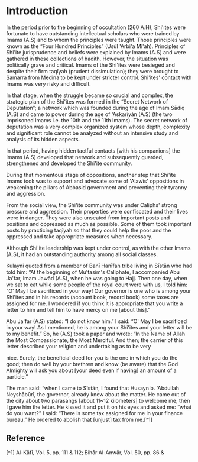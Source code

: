 Introduction
============

In the period prior to the beginning of occultation (260 A.H), Shi'ites
were fortunate to have outstanding intellectual scholars who were
trained by Imams (A.S) and to whom the principles were taught. Those
principles were known as the “Four Hundred Principles” (Usūl 'Arbi'a
Mi'ah). Principles of Shi'ite jurisprudence and beliefs were explained
by Imams (A.S) and were gathered in these collections of hadith.
However, the situation was politically grave and critical. Imams of the
Shi'ites were besieged and despite their firm taqīyah (prudent
dissimulation); they were brought to Samarra from Medina to be kept
under stricter control. Shi'ites' contact with Imams was very risky and
difficult.

In that stage, when the struggle became so crucial and complex, the
strategic plan of the Shi'ites was formed in the “Secret Network of
Deputation”; a network which was founded during the age of Imam Sādiq
(A.S) and came to power during the age of 'Askarīyán (A.S) (the two
imprisoned Imams i.e. the 10th and the 11th Imams). The secret network
of deputation was a very complex organized system whose depth,
complexity and significant role cannot be analyzed without an intensive
study and analysis of its hidden aspects.

In that period, having hidden tactful contacts [with his companions] the
Imams (A.S) developed that network and subsequently guarded,
strengthened and developed the Shi'ite community.

During that momentous stage of oppositions, another step that Shi'ite
Imams took was to support and advocate some of 'Alawīs' oppositions in
weakening the pillars of Abbasid government and preventing their tyranny
and aggression.

From the social view, the Shi'ite community was under Caliphs' strong
pressure and aggression. Their properties were confiscated and their
lives were in danger. They were also unseated from important posts and
positions and oppressed as much as possible. Some of them took important
posts by practicing taqīyah so that they could help the poor and the
oppressed and take appropriate measures when necessary.

Although Shi'ite leadership was kept under control, as with the other
Imams (A.S), it had an outstanding authority among all social classes.

Kulayni quoted from a member of Banī Hanīfah tribe living in Sīstān who
had told him: “At the beginning of Mu'tasim's Caliphate, I accompanied
Abu Ja'far, Imam Jawād (A.S), when he was going to Hajj. Then one day,
when we sat to eat while some people of the royal court were with us, I
told him: “O' May I be sacrificed in your way! Our governor is one who
is among your Shi'ites and in his records (account book, record book)
some taxes are assigned for me. I wondered if you think it is
appropriate that you write a letter to him and tell him to have mercy on
me [about this].”

Abu Ja'far (A.S) stated: “I do not know him.” I said: “O' May I be
sacrificed in your way! As I mentioned, he is among your Shi'ites and
your letter will be to my benefit.” So, he (A.S) took a paper and wrote:
“In the Name of Allah the Most Compassionate, the Most Merciful. And
then; the carrier of this letter described your religion and undertaking
as to be very

nice. Surely, the beneficial deed for you is the one in which you do the
good; then do well by your brethren and know (be aware) that the God
Almighty will ask you about [your deed even if having] an amount of a
particle.”

The man said: “when I came to Sīstān, I found that Husayn b. 'Abdullah
Neyshābūrī, the governor, already knew about the matter. He came out of
the city about two parasangs [about 11~12 kilometers] to welcome me;
then I gave him the letter. He kissed it and put it on his eyes and
asked me: “what do you want?” I said: “There is some tax assigned for me
in your finance bureau.” He ordered to abolish that [unjust] tax from
me.[^1]

Reference
---------

[^1] Al-Kāfī, Vol. 5, pp. 111 & 112; Bihār Al-Anwār, Vol. 50, pp. 86 &
[^87]:
